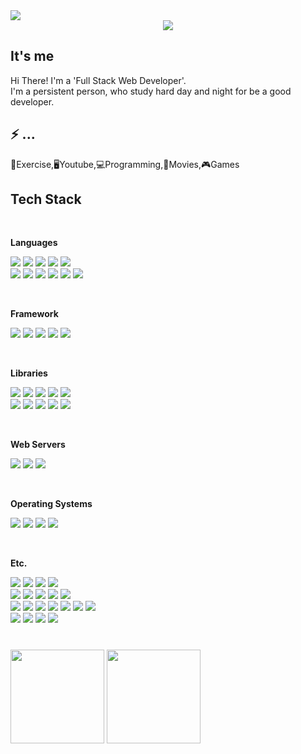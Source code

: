 
<div>
<img src="https://user-images.githubusercontent.com/57648788/214495859-382f44b4-929f-4893-b299-f4b4776d8398.png"/>

<div align="center">
<img src="https://readme-typing-svg.demolab.com?font=Fira+Code&weight=700&size=36&duration=2000&pause=1000&background=FFFFFF00&center=true&repeat=true&width=600&height=150&lines=%F0%9F%91%8B+Hi+there!+;+Welcom+to+'Harris+World'+%E2%9C%A8"/>
</div>




<h2>It's me</h2>
<pr>Hi There! I'm a 'Full Stack Web Developer'.<br>
I'm a persistent person, who study hard day and night for be a good developer.</pr>
  
<h2>⚡ ...</h2>
<p>💪Exercise,🖥Youtube,💻Programming,🎥Movies,🎮Games</p>
  
<h2>Tech Stack </h2>


<!-- &logoColor=white -->
<br>
<p><b>Languages</b></p>
<p>
    <img src="https://shields.io/badge/Java-444?logo=CoffeeScript&logoColor=white&style=flat-square"/>
    <img src="https://shields.io/badge/Javascript-444?logo=javascript&logoColor=white&style=flat-square"/>
    <img src="https://shields.io/badge/TypeScript-444?logo=typescript&logoColor=white&style=flat-square"/>
    <img src="https://shields.io/badge/C%23-444?logo=csharp&logoColor=white&style=flat-square"/>
    <img src="https://shields.io/badge/HTML5-444?logo=html5&logoColor=white&style=flat-square"/>
    <br>
    <img src="https://shields.io/badge/CSS3-444?logo=css3&logoColor=white&style=flat-square"/>
    <img src="https://shields.io/badge/SASS-444?logo=SASS&logoColor=white&style=flat-square"/>
    <img src="https://shields.io/badge/Markdown-444?logo=markdown&logoColor=white&style=flat-square"/>
    <img src="https://shields.io/badge/Shell-444?logo=shell&logoColor=white&style=flat-square"/>
    <img src="https://shields.io/badge/PowerShell-444?logo=PowerShell&logoColor=white&style=flat-square"/>
    <img src="https://shields.io/badge/JSON-444?logo=JSON&logoColor=white&style=flat-square"/>
</p>
<br>

<p><b>Framework</b></p>
<p>
    <img src="https://shields.io/badge/Node.js-444?logo=nodedotjs&logoColor=white&style=flat-square"/>
    <img src="https://shields.io/badge/Express-444?logo=express&logoColor=white&style=flat-square"/>
    <img src="https://shields.io/badge/Spring-444?logo=spring&logoColor=white&style=flat-square"/>
    <img src="https://shields.io/badge/Electron-444?logo=Electron&logoColor=white&style=flat-square"/>
    <img src="https://shields.io/badge/WebSquare-444?logo=Purism&logoColor=white&style=flat-square"/>
</p>
<br>

<b>Libraries</b>
<p>
    <img src="https://shields.io/badge/Vue.js-444?logo=vuedotjs&logoColor=white&style=flat-square"/>
    <img src="https://shields.io/badge/JQuery-444?logo=JQuery&logoColor=white&style=flat-square"/>
    <img src="https://shields.io/badge/Socket.io-444?logo=socketdotio&logoColor=white&style=flat-square"/>
    <img src="https://shields.io/badge/Chart.js-444?logo=chartdotjs&logoColor=white&style=flat-square"/>
    <img src="https://shields.io/badge/npm-444?logo=npm&logoColor=white&style=flat-square"/>
    <br>
    <img src="https://shields.io/badge/.ENV-444?logo=dotenv&logoColor=white&style=flat-square"/>
    <img src="https://shields.io/badge/ESLint-444?logo=ESLint&logoColor=white&style=flat-square"/>
    <img src="https://shields.io/badge/SonarQube-444?logo=SonarQube&logoColor=white&style=flat-square"/>
    <img src="https://shields.io/badge/Sequelize-444?logo=sequelize&logoColor=white&style=flat-square"/>
    <img src="https://shields.io/badge/Darknet-444?logo=Terraform&logoColor=white&style=flat-square"/>
</p>
<br>

<p><b>Web Servers</b></p>
<p>
    <img src="https://shields.io/badge/NGINX-444?logo=NGINX&logoColor=white&style=flat-square"/>
    <img src="https://shields.io/badge/Apache Tomcat-444?logo=apachetomcat&logoColor=white&style=flat-square"/>
    <img src="https://shields.io/badge/JSP-444?logo=Purism&logoColor=white&style=flat-square"/>
</p>
<br>

<p><b>Operating Systems</b></p>
<p>
    <img src="https://shields.io/badge/Linux-444?logo=Linux&logoColor=white&style=flat-square"/>
    <img src="https://shields.io/badge/Ubuntu-444?logo=Ubuntu&logoColor=white&style=flat-square"/>
    <img src="https://shields.io/badge/CentOS-444?logo=CentOS&logoColor=white&style=flat-square"/>
    <img src="https://shields.io/badge/Windows-444?logo=Windows&logoColor=white&style=flat-square"/>
</p>
<br>

<p><b>Etc.</b></p>
<p>
    <img src="https://shields.io/badge/Docker-444?logo=Docker&logoColor=white&style=flat-square"/>
    <img src="https://shields.io/badge/Google Cloud Platform-444?logo=Googlecloud&logoColor=white&style=flat-square"/>
    <img src="https://shields.io/badge/HAProxy-444?logo=Prezi&logoColor=white&style=flat-square"/>
    <img src="https://shields.io/badge/Firebase-444?logo=Firebase&logoColor=white&style=flat-square"/>
    <br>
    <img src="https://shields.io/badge/Jenkins-444?logo=jenkins&logoColor=white&style=flat-square"/>
    <img src="https://shields.io/badge/RabbitMQ-444?logo=RabbitMQ&logoColor=white&style=flat-square"/>
    <img src="https://shields.io/badge/Redis-444?logo=redis&logoColor=white&style=flat-square"/>
    <img src="https://shields.io/badge/WebRTC-444?logo=WebRTC&logoColor=white&style=flat-square"/>
    <img src="https://shields.io/badge/PM2-444?logo=PM2&logoColor=white&style=flat-square"/>
    <br>
    <img src="https://shields.io/badge/git-444?logo=git&logoColor=white&style=flat-square"/>
    <img src="https://shields.io/badge/svn-444?logo=svn&logoColor=white&style=flat-square"/>
    <img src="https://shields.io/badge/Oracle-444?logo=Oracle&logoColor=white&style=flat-square"/>
    <img src="https://shields.io/badge/MySQL-444?logo=MySQL&logoColor=white&style=flat-square"/>
    <img src="https://shields.io/badge/MariaDB-444?logo=MariaDB&logoColor=white&style=flat-square"/>
    <img src="https://shields.io/badge/JWT-444?logo=Jsonwebtokens&logoColor=white&style=flat-square"/>
    <img src="https://shields.io/badge/PWA-444?logo=PWA&logoColor=white&style=flat-square"/>
    <br>
    <img src="https://shields.io/badge/TensorFlow-444?logo=Tensorflow&logoColor=white&style=flat-square"/>
    <img src="https://shields.io/badge/OpenCV-444?logo=OpenCV&logoColor=white&style=flat-square"/>
    <img src="https://shields.io/badge/Figma-444?logo=Figma&logoColor=white&style=flat-square"/>
    <img src="https://shields.io/badge/Notion-444?logo=Notion&logoColor=white&style=flat-square"/>
    
</p>

<!-- 
json web token
jenkins
rabbitmq
redis
mysql
figma
notion
docker

 -->

#
<img src ="https://github-readme-stats-sigma-five.vercel.app/api?username=harris91&show_icons=true&theme=tokyonight" height='150'/>
<img src ="https://github-readme-stats-sigma-five.vercel.app/api/top-langs/?username=harris91&layout=compact&theme=tokyonight" height='150'/>

</div>


